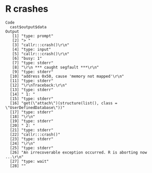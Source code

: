 # R crashes

    Code
      cast$output$data
    Output
       [1] "type: prompt"                                                       
       [2] "> "                                                                 
       [3] "callr:::crash()\r\n"                                                
       [4] "type: input"                                                        
       [5] "callr:::crash()\r\n"                                                
       [6] "busy: 1"                                                            
       [7] "type: stderr"                                                       
       [8] "\r\n *** caught segfault ***\r\n"                                   
       [9] "type: stderr"                                                       
      [10] "address 0x50, cause 'memory not mapped'\r\n"                        
      [11] "type: stderr"                                                       
      [12] "\r\nTraceback:\r\n"                                                 
      [13] "type: stderr"                                                       
      [14] " 1: "                                                               
      [15] "type: stderr"                                                       
      [16] "get(\"attach\")(structure(list(), class = \"UserDefinedDatabase\"))"
      [17] "type: stderr"                                                       
      [18] "\r\n"                                                               
      [19] "type: stderr"                                                       
      [20] " 2: "                                                               
      [21] "type: stderr"                                                       
      [22] "callr:::crash()"                                                    
      [23] "type: stderr"                                                       
      [24] "\r\n"                                                               
      [25] "type: stderr"                                                       
      [26] "An irrecoverable exception occurred. R is aborting now ...\r\n"     
      [27] "type: wait"                                                         
      [28] ""                                                                   

